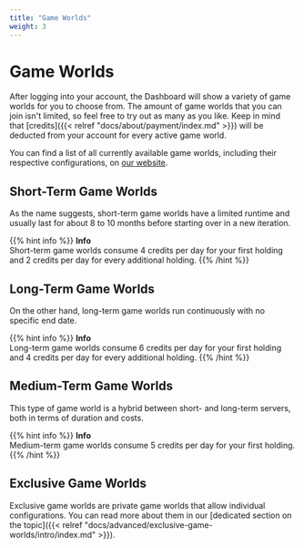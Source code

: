 ```yaml
---
title: "Game Worlds"
weight: 3
---
```


# Game Worlds

After logging into your account, the Dashboard will show a variety of game worlds for you to choose from. The amount of game worlds that you can join isn't limited, so feel free to try out as many as you like. Keep in mind that [credits]({{< relref "docs/about/payment/index.md" >}}) will be deducted from your account for every active game world.

You can find a list of all currently available game worlds, including their respective configurations, on [our website](https://www.airlinesim.aero/worlds).

## Short-Term Game Worlds

As the name suggests, short-term game worlds have a limited runtime and usually last for about 8 to 10 months before starting over in a new iteration.

{{% hint info %}}
**Info**  
Short-term game worlds consume 4 credits per day for your first holding and 2 credits per day for every additional holding.
{{% /hint %}}

## Long-Term Game Worlds

On the other hand, long-term game worlds run continuously with no specific end date.

{{% hint info %}}
**Info**  
Long-term game worlds consume 6 credits per day for your first holding and 4 credits per day for every additional holding.
{{% /hint %}}

## Medium-Term Game Worlds

This type of game world is a hybrid between short- and long-term servers, both in terms of duration and costs.

{{% hint info %}}
**Info**  
Medium-term game worlds consume 5 credits per day for your first holding.
{{% /hint %}}

## Exclusive Game Worlds

Exclusive game worlds are private game worlds that allow individual configurations. You can read more about them in our [dedicated section on the topic]({{< relref "docs/advanced/exclusive-game-worlds/intro/index.md" >}}).